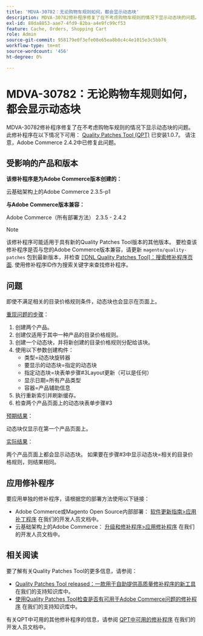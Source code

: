```yaml
---
title: 'MDVA-30782：无论购物车规则如何，都会显示动态块'
description: MDVA-30782修补程序修复了在不考虑购物车规则的情况下显示动态块的问题。 安装[Quality Patches Tool (QPT)](/help/announcements/adobe-commerce-announcements/magento-quality-patches-released-new-tool-to-self-serve-quality-patches.md) 1.0.7后，即可使用此修补程序。 请注意，Adobe Commerce 2.4.2中已修复此问题。
exl-id: 88da8853-aae7-4fd9-82ba-a4e9fc99cf53
feature: Cache, Orders, Shopping Cart
role: Admin
source-git-commit: 958179e0f3efe08e65ea8b0c4c4e1015e3c5bb76
workflow-type: tm+mt
source-wordcount: '456'
ht-degree: 0%

---
```


# MDVA-30782：无论购物车规则如何，都会显示动态块

MDVA-30782修补程序修复了在不考虑购物车规则的情况下显示动态块的问题。 此修补程序在以下情况下可用： [Quality Patches Tool (QPT)](/help/announcements/adobe-commerce-announcements/magento-quality-patches-released-new-tool-to-self-serve-quality-patches.md) 已安装1.0.7。 请注意，Adobe Commerce 2.4.2中已修复此问题。

## 受影响的产品和版本

**该修补程序是为Adobe Commerce版本创建的：**

云基础架构上的Adobe Commerce 2.3.5-p1

**与Adobe Commerce版本兼容：**

Adobe Commerce（所有部署方法） 2.3.5 - 2.4.2

>[!NOTE]
>
>该修补程序可能适用于具有新的Quality Patches Tool版本的其他版本。 要检查该修补程序是否与您的Adobe Commerce版本兼容，请更新 `magento/quality-patches` 包到最新版本，并检查 [[!DNL Quality Patches Tool]：搜索修补程序页面](https://devdocs.magento.com/quality-patches/tool.html#patch-grid). 使用修补程序ID作为搜索关键字来查找修补程序。

## 问题

即使不满足相关的目录价格规则条件，动态块也会显示在页面上。

<u>重现问题的步骤</u>：

1. 创建两个产品。
1. 创建仅适用于其中一种产品的目录价格规则。
1. 创建一个动态块，并将新创建的目录价格规则分配给该块。
1. 使用以下参数创建构件：
   * 类型=动态块旋转器
   * 要显示的动态块=指定的动态块
   * 指定动态块=块表单步骤\#3Layout更新（可以是任何）
   * 显示日期=所有产品类型
   * 容器=产品辅助信息
1. 执行重新索引并刷新缓存。
1. 检查两个产品页面上的动态块表单步骤\#3

<u>预期结果</u>：

动态块仅显示在第一个产品页面上。

<u>实际结果</u>：

两个产品页面上都会显示动态块。 如果要在步骤\#3中显示动态块=相关的目录价格规则，则结果相同。

## 应用修补程序

要应用单独的修补程序，请根据您的部署方法使用以下链接：

* Adobe Commerce或Magento Open Source内部部署： [软件更新指南>应用补丁程序](https://devdocs.magento.com/guides/v2.4/comp-mgr/patching/mqp.html) 在我们的开发人员文档中。
* 云基础架构上的Adobe Commerce： [升级和修补程序>应用修补程序](https://devdocs.magento.com/cloud/project/project-patch.html) 在我们的开发人员文档中。

## 相关阅读

要了解有关Quality Patches Tool的更多信息，请参阅：

* [Quality Patches Tool released：一款用于自助提供高质量修补程序的新工具](/help/announcements/adobe-commerce-announcements/magento-quality-patches-released-new-tool-to-self-serve-quality-patches.md) 在我们的支持知识库中。
* [使用Quality Patches Tool检查是否有可用于Adobe Commerce问题的修补程序](/help/support-tools/patches-available-in-qpt-tool/check-patch-for-magento-issue-with-magento-quality-patches.md) 在我们的支持知识库中。

有关QPT中可用的其他修补程序的信息，请参阅 [QPT中可用的修补程序](https://devdocs.magento.com/quality-patches/tool.html#patch-grid) 在我们的开发人员文档中。
